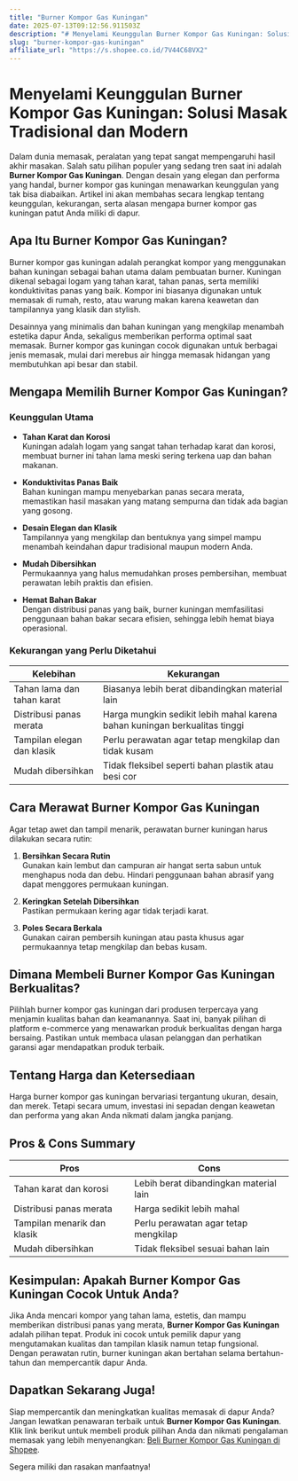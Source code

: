 ```yaml
---
title: "Burner Kompor Gas Kuningan"
date: 2025-07-13T09:12:56.911503Z
description: "# Menyelami Keunggulan Burner Kompor Gas Kuningan: Solusi Masak Tradisional dan Modern..."
slug: "burner-kompor-gas-kuningan"
affiliate_url: "https://s.shopee.co.id/7V44C68VX2"
---
```

# Menyelami Keunggulan Burner Kompor Gas Kuningan: Solusi Masak Tradisional dan Modern

Dalam dunia memasak, peralatan yang tepat sangat mempengaruhi hasil akhir masakan. Salah satu pilihan populer yang sedang tren saat ini adalah **Burner Kompor Gas Kuningan**. Dengan desain yang elegan dan performa yang handal, burner kompor gas kuningan menawarkan keunggulan yang tak bisa diabaikan. Artikel ini akan membahas secara lengkap tentang keunggulan, kekurangan, serta alasan mengapa burner kompor gas kuningan patut Anda miliki di dapur.

## Apa Itu Burner Kompor Gas Kuningan?

Burner kompor gas kuningan adalah perangkat kompor yang menggunakan bahan kuningan sebagai bahan utama dalam pembuatan burner. Kuningan dikenal sebagai logam yang tahan karat, tahan panas, serta memiliki konduktivitas panas yang baik. Kompor ini biasanya digunakan untuk memasak di rumah, resto, atau warung makan karena keawetan dan tampilannya yang klasik dan stylish.

Desainnya yang minimalis dan bahan kuningan yang mengkilap menambah estetika dapur Anda, sekaligus memberikan performa optimal saat memasak. Burner kompor gas kuningan cocok digunakan untuk berbagai jenis memasak, mulai dari merebus air hingga memasak hidangan yang membutuhkan api besar dan stabil.

## Mengapa Memilih Burner Kompor Gas Kuningan?

### Keunggulan Utama

- **Tahan Karat dan Korosi**  
Kuningan adalah logam yang sangat tahan terhadap karat dan korosi, membuat burner ini tahan lama meski sering terkena uap dan bahan makanan.

- **Konduktivitas Panas Baik**  
Bahan kuningan mampu menyebarkan panas secara merata, memastikan hasil masakan yang matang sempurna dan tidak ada bagian yang gosong.

- **Desain Elegan dan Klasik**  
Tampilannya yang mengkilap dan bentuknya yang simpel mampu menambah keindahan dapur tradisional maupun modern Anda.

- **Mudah Dibersihkan**  
Permukaannya yang halus memudahkan proses pembersihan, membuat perawatan lebih praktis dan efisien.

- **Hemat Bahan Bakar**  
Dengan distribusi panas yang baik, burner kuningan memfasilitasi penggunaan bahan bakar secara efisien, sehingga lebih hemat biaya operasional.

### Kekurangan yang Perlu Diketahui

| Kelebihan | Kekurangan |
| --- | --- |
| Tahan lama dan tahan karat | Biasanya lebih berat dibandingkan material lain |
| Distribusi panas merata | Harga mungkin sedikit lebih mahal karena bahan kuningan berkualitas tinggi |
| Tampilan elegan dan klasik | Perlu perawatan agar tetap mengkilap dan tidak kusam |
| Mudah dibersihkan | Tidak fleksibel seperti bahan plastik atau besi cor |

## Cara Merawat Burner Kompor Gas Kuningan

Agar tetap awet dan tampil menarik, perawatan burner kuningan harus dilakukan secara rutin:

1. **Bersihkan Secara Rutin**  
Gunakan kain lembut dan campuran air hangat serta sabun untuk menghapus noda dan debu. Hindari penggunaan bahan abrasif yang dapat menggores permukaan kuningan.

2. **Keringkan Setelah Dibersihkan**  
Pastikan permukaan kering agar tidak terjadi karat.

3. **Poles Secara Berkala**  
Gunakan cairan pembersih kuningan atau pasta khusus agar permukaannya tetap mengkilap dan bebas kusam.

## Dimana Membeli Burner Kompor Gas Kuningan Berkualitas?

Pilihlah burner kompor gas kuningan dari produsen terpercaya yang menjamin kualitas bahan dan keamanannya. Saat ini, banyak pilihan di platform e-commerce yang menawarkan produk berkualitas dengan harga bersaing. Pastikan untuk membaca ulasan pelanggan dan perhatikan garansi agar mendapatkan produk terbaik.

## Tentang Harga dan Ketersediaan

Harga burner kompor gas kuningan bervariasi tergantung ukuran, desain, dan merek. Tetapi secara umum, investasi ini sepadan dengan keawetan dan performa yang akan Anda nikmati dalam jangka panjang.

## Pros & Cons Summary

| **Pros** | **Cons** |
| --- | --- |
| Tahan karat dan korosi | Lebih berat dibandingkan material lain |
| Distribusi panas merata | Harga sedikit lebih mahal |
| Tampilan menarik dan klasik | Perlu perawatan agar tetap mengkilap |
| Mudah dibersihkan | Tidak fleksibel sesuai bahan lain |

## Kesimpulan: Apakah Burner Kompor Gas Kuningan Cocok Untuk Anda?

Jika Anda mencari kompor yang tahan lama, estetis, dan mampu memberikan distribusi panas yang merata, **Burner Kompor Gas Kuningan** adalah pilihan tepat. Produk ini cocok untuk pemilik dapur yang mengutamakan kualitas dan tampilan klasik namun tetap fungsional. Dengan perawatan rutin, burner kuningan akan bertahan selama bertahun-tahun dan mempercantik dapur Anda.

## Dapatkan Sekarang Juga!

Siap mempercantik dan meningkatkan kualitas memasak di dapur Anda? Jangan lewatkan penawaran terbaik untuk **Burner Kompor Gas Kuningan**. Klik link berikut untuk membeli produk pilihan Anda dan nikmati pengalaman memasak yang lebih menyenangkan: [Beli Burner Kompor Gas Kuningan di Shopee](https://s.shopee.co.id/7V44C68VX2). 

Segera miliki dan rasakan manfaatnya!